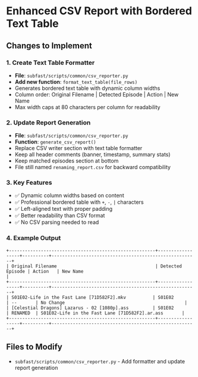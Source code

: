 # Enhanced CSV Report with Bordered Text Table

## Changes to Implement

### 1. Create Text Table Formatter
- **File**: `subfast/scripts/common/csv_reporter.py`
- **Add new function**: `format_text_table(file_rows)` 
- Generates bordered text table with dynamic column widths
- Column order: Original Filename | Detected Episode | Action | New Name
- Max width caps at 80 characters per column for readability

### 2. Update Report Generation
- **File**: `subfast/scripts/common/csv_reporter.py`
- **Function**: `generate_csv_report()`
- Replace CSV writer section with text table formatter
- Keep all header comments (banner, timestamp, summary stats)
- Keep matched episodes section at bottom
- File still named `renaming_report.csv` for backward compatibility

### 3. Key Features
- ✅ Dynamic column widths based on content
- ✅ Professional bordered table with `+`, `-`, `|` characters
- ✅ Left-aligned text with proper padding
- ✅ Better readability than CSV format
- ✅ No CSV parsing needed to read

### 4. Example Output
```
+-------------------------------------------------------+------------------+----------+-------------------------------------------------------+
| Original Filename                                     | Detected Episode | Action   | New Name                                              |
+-------------------------------------------------------+------------------+----------+-------------------------------------------------------+
| S01E02-Life in the Fast Lane [71D582F2].mkv          | S01E02           | --       | No Change                                             |
| [Celestial Dragons] Lazarus - 02 [1080p].ass         | S01E02           | RENAMED  | S01E02-Life in the Fast Lane [71D582F2].ar.ass       |
+-------------------------------------------------------+------------------+----------+-------------------------------------------------------+
```

## Files to Modify
- `subfast/scripts/common/csv_reporter.py` - Add formatter and update report generation
